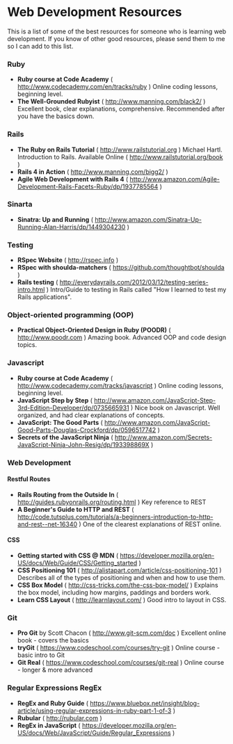 Web Development Resources
=========================

This is a list of some of the best resources for someone who is learning web development. If you know of other good resources, please send them to me so I can add to this list.

### Ruby  
- **Ruby course at Code Academy** ( http://www.codecademy.com/en/tracks/ruby )  Online coding lessons, beginning level.
- **The Well-Grounded Rubyist** ( http://www.manning.com/black2/ )  Excellent book, clear explanations, comprehensive. Recommended after you have the basics down.

### Rails

- **The Ruby on Rails Tutorial** ( http://www.railstutorial.org ) Michael Hartl. Introduction to Rails. Available Online ( http://www.railstutorial.org/book )
- **Rails 4 in Action** ( http://www.manning.com/bigg2/ )
- **Agile Web Development with Rails 4** ( http://www.amazon.com/Agile-Development-Rails-Facets-Ruby/dp/1937785564 )

### Sinarta
- **Sinatra: Up and Running** ( http://www.amazon.com/Sinatra-Up-Running-Alan-Harris/dp/1449304230 )

### Testing 
- **RSpec Website** ( http://rspec.info )
- **RSpec with shoulda-matchers** ( https://github.com/thoughtbot/shoulda )
- **Rails testing** ( http://everydayrails.com/2012/03/12/testing-series-intro.html )  Intro/Guide to testing in Rails called "How I learned to test my Rails applications".

### Object-oriented programming (OOP)

- **Practical Object-Oriented Design in Ruby (POODR)** ( http://www.poodr.com )  Amazing book. Advanced OOP and code design topics.


### Javascript
- **Ruby course at Code Academy** ( http://www.codecademy.com/tracks/javascript )  Online coding lessons, beginning level.
- **JavaScript Step by Step** ( http://www.amazon.com/JavaScript-Step-3rd-Edition-Developer/dp/0735665931 )  Nice book on Javascript. Well organized, and had clear explanations of concepts.
- **JavaScript: The Good Parts** ( http://www.amazon.com/JavaScript-Good-Parts-Douglas-Crockford/dp/0596517742 )  
- **Secrets of the JavaScript Ninja** ( http://www.amazon.com/Secrets-JavaScript-Ninja-John-Resig/dp/193398869X )


### Web Development 


#### Restful Routes  
- **Rails Routing from the Outside In**  ( http://guides.rubyonrails.org/routing.html )  Key reference to REST
- **A Beginner's Guide to HTTP and REST** ( http://code.tutsplus.com/tutorials/a-beginners-introduction-to-http-and-rest--net-16340 )  One of the clearest explanations of REST online.

#### CSS
- **Getting started with CSS @ MDN** ( https://developer.mozilla.org/en-US/docs/Web/Guide/CSS/Getting_started )
- **CSS Positioning 101** ( http://alistapart.com/article/css-positioning-101 )  Describes all of the types of positioning and when and how to use them.
- **CSS Box Model** ( http://css-tricks.com/the-css-box-model/ )  Explains the box model, including how margins, paddings and borders work.
- **Learn CSS Layout** ( http://learnlayout.com/ ) Good intro to layout in CSS.

### Git
- **Pro Git** by Scott Chacon  ( http://www.git-scm.com/doc )  Excellent online book - covers the basics
- **tryGit**  ( https://www.codeschool.com/courses/try-git )  Online course - basic intro to Git 
- **Git Real**  ( https://www.codeschool.com/courses/git-real )  Online course - longer & more advanced 

### Regular Expressions RegEx
- **RegEx and Ruby Guide** ( https://www.bluebox.net/insight/blog-article/using-regular-expressions-in-ruby-part-1-of-3 )
- **Rubular** ( http://rubular.com )
- **RegEx in JavaScript** ( https://developer.mozilla.org/en-US/docs/Web/JavaScript/Guide/Regular_Expressions )
